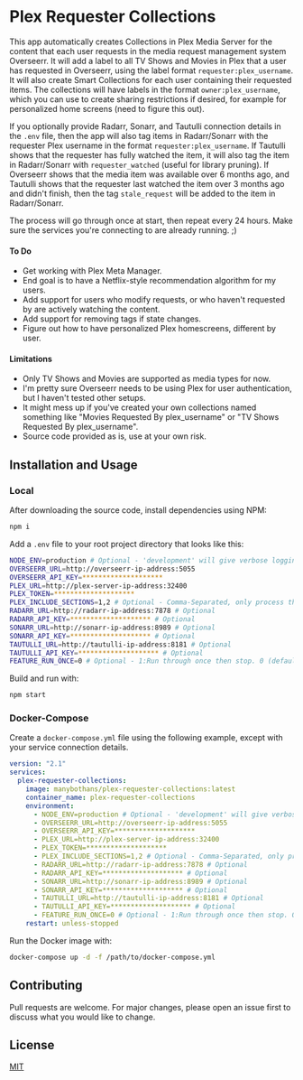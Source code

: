 # Plex Requester Collections

This app automatically creates Collections in Plex Media Server for the content that each user requests in the media request management system Overseerr. It will add a label to all TV Shows and Movies in Plex that a user has requested in Overseerr, using the label format `requester:plex_username`. It will also create Smart Collections for each user containing their requested items. The collections will have labels in the format `owner:plex_username`, which you can use to create sharing restrictions if desired, for example for personalized home screens (need to figure this out).

If you optionally provide Radarr, Sonarr, and Tautulli connection details in the `.env` file, then the app will also tag items in Radarr/Sonarr with the requester Plex username in the format `requester:plex_username`. If Tautulli shows that the requester has fully watched the item, it will also tag the item in Radarr/Sonarr with `requester_watched` (useful for library pruning). If Overseerr shows that the media item was available over 6 months ago, and Tautulli shows that the requester last watched the item over 3 months ago and didn't finish, then the tag `stale_request` will be added to the item in Radarr/Sonarr.

The process will go through once at start, then repeat every 24 hours. Make sure the services you're connecting to are already running. ;)

#### To Do

-   Get working with Plex Meta Manager.
-   End goal is to have a Netflix-style recommendation algorithm for my users.
-   Add support for users who modify requests, or who haven't requested by are actively watching the content.
-   Add support for removing tags if state changes.
-   Figure out how to have personalized Plex homescreens, different by user.

#### Limitations

-   Only TV Shows and Movies are supported as media types for now.
-   I'm pretty sure Overseerr needs to be using Plex for user authentication, but I haven't tested other setups.
-   It might mess up if you've created your own collections named something like "Movies Requested By plex_username" or "TV Shows Requested By plex_username".
-   Source code provided as is, use at your own risk.

## Installation and Usage

### Local

After downloading the source code, install dependencies using NPM:

```bash
npm i
```

Add a `.env` file to your root project directory that looks like this:

```bash
NODE_ENV=production # Optional - 'development' will give verbose logging.
OVERSEERR_URL=http://overseerr-ip-address:5055
OVERSEERR_API_KEY=********************
PLEX_URL=http://plex-server-ip-address:32400
PLEX_TOKEN=********************
PLEX_INCLUDE_SECTIONS=1,2 # Optional - Comma-Separated, only process these library sections.
RADARR_URL=http://radarr-ip-address:7878 # Optional
RADARR_API_KEY=******************** # Optional
SONARR_URL=http://sonarr-ip-address:8989 # Optional
SONARR_API_KEY=******************** # Optional
TAUTULLI_URL=http://tautulli-ip-address:8181 # Optional
TAUTULLI_API_KEY=******************** # Optional
FEATURE_RUN_ONCE=0 # Optional - 1:Run through once then stop. 0 (default): Repeat every 24h.
```

Build and run with:

```bash
npm start
```

### Docker-Compose

Create a `docker-compose.yml` file using the following example, except with your service connection details.

```yaml
version: "2.1"
services:
  plex-requester-collections:
    image: manybothans/plex-requester-collections:latest
    container_name: plex-requester-collections
    environment:
      - NODE_ENV=production # Optional - 'development' will give verbose logging.
      - OVERSEERR_URL=http://overseerr-ip-address:5055
      - OVERSEERR_API_KEY=********************
      - PLEX_URL=http://plex-server-ip-address:32400
      - PLEX_TOKEN=********************
      - PLEX_INCLUDE_SECTIONS=1,2 # Optional - Comma-Separated, only process these library sections.
      - RADARR_URL=http://radarr-ip-address:7878 # Optional
      - RADARR_API_KEY=******************** # Optional
      - SONARR_URL=http://sonarr-ip-address:8989 # Optional
      - SONARR_API_KEY=******************** # Optional
      - TAUTULLI_URL=http://tautulli-ip-address:8181 # Optional
      - TAUTULLI_API_KEY=******************** # Optional
      - FEATURE_RUN_ONCE=0 # Optional - 1:Run through once then stop. 0 (default): Repeat every 24h.
    restart: unless-stopped
```

Run the Docker image with:

```bash
docker-compose up -d -f /path/to/docker-compose.yml
```

## Contributing

Pull requests are welcome. For major changes, please open an issue first
to discuss what you would like to change.

<!--
Please make sure to update tests as appropriate.
-->

## License

[MIT](https://choosealicense.com/licenses/mit/)
